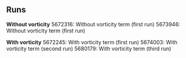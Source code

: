 ## Runs

**Without vorticity**
5672316: Without vorticity term (first run)
5673946: Without vorticity term (first run)

**With vorticity**
5672245: With vorticity term (first run)
5674003: With vorticity term (second run)
5680179: With vorticity term (third run)